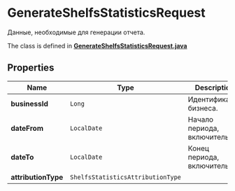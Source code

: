 

# GenerateShelfsStatisticsRequest

Данные, необходимые для генерации отчета. 

The class is defined in **[GenerateShelfsStatisticsRequest.java](../../src/main/java/org/openapitools/model/GenerateShelfsStatisticsRequest.java)**

## Properties

Name | Type | Description | Notes
------------ | ------------- | ------------- | -------------
**businessId** | `Long` | Идентификатор бизнеса. | 
**dateFrom** | `LocalDate` | Начало периода, включительно. | 
**dateTo** | `LocalDate` | Конец периода, включительно. | 
**attributionType** | `ShelfsStatisticsAttributionType` |  | 






